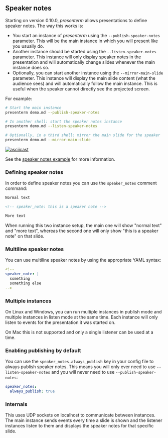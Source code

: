 ## Speaker notes

Starting on version 0.10.0, _presenterm_ allows presentations to define speaker notes. The way this works is:

* You start an instance of _presenterm_ using the `--publish-speaker-notes` parameter. This will be the main instance in 
which you will present like you usually do.
* Another instance should be started using the `--listen-speaker-notes` parameter. This instance will only display 
speaker notes in the presentation and will automatically change slides whenever the main instance does so.
* Optionally, you can start another instance using the `--mirror-main-slide` parameter. This instance will display the
main slide content (what the audience sees) and will automatically follow the main instance. This is useful when the
speaker cannot directly see the projected screen.

For example:

```bash
# Start the main instance
presenterm demo.md --publish-speaker-notes

# In another shell: start the speaker notes instance
presenterm demo.md --listen-speaker-notes

# Optionally, in a third shell: mirror the main slide for the speaker
presenterm demo.md --mirror-main-slide
```

[![asciicast](https://asciinema.org/a/ETusvlmHuHrcLKzwa0CMQRX2J.svg)](https://asciinema.org/a/ETusvlmHuHrcLKzwa0CMQRX2J)

See the [speaker notes example](https://github.com/mfontanini/presenterm/blob/master/examples/speaker-notes.md) for more 
information.

### Defining speaker notes

In order to define speaker notes you can use the `speaker_notes` comment command:

```markdown
Normal text

<!-- speaker_note: this is a speaker note -->

More text
```

When running this two instance setup, the main one will show "normal text" and "more text", whereas the second one will 
only show "this is a speaker note" on that slide.

### Multiline speaker notes

You can use multiline speaker notes by using the appropriate YAML syntax:

```yaml
<!-- 
speaker_note: |
  something
  something else
-->
```

### Multiple instances

On Linux and Windows, you can run multiple instances in publish mode and multiple instances in listen mode at the same 
time. Each instance will only listen to events for the presentation it was started on.

On Mac this is not supported and only a single listener can be used at a time.

### Enabling publishing by default

You can use the `speaker_notes.always_publish` key in your config file to always publish speaker notes. This means you 
will only ever need to use `--listen-speaker-notes` and you will never need to use `--publish-speaker-notes`:

```yaml
speaker_notes:
  always_publish: true
```

### Internals

This uses UDP sockets on localhost to communicate between instances. The main instance sends events every time a slide 
is shown and the listener instances listen to them and displays the speaker notes for that specific slide.
